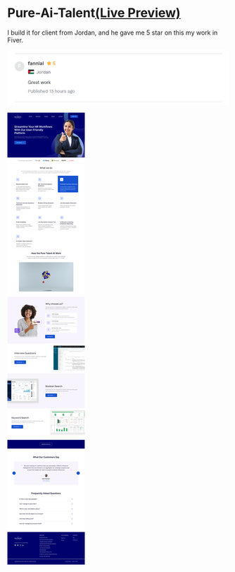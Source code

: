 # Pure-Ai-Talent<a href="[https://fancy-zabaione-920cd5.netlify.app](https://mossaddak-pure-ai-talent.netlify.app/)/">(Live Preview)</a>

I build it for client from Jordan, and he gave me 5 star on this my work in Fiver.

![](5_star.png)

![](preview.png)
